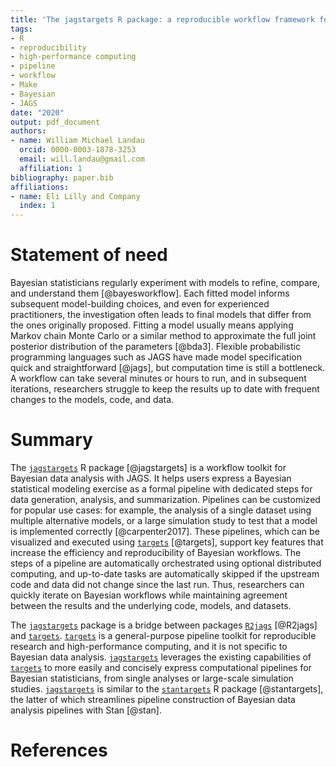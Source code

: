 ```yaml
---
title: 'The jagstargets R package: a reproducible workflow framework for Bayesian data analysis with JAGS'
tags:
- R
- reproducibility
- high-performance computing
- pipeline
- workflow
- Make
- Bayesian
- JAGS
date: "2020"
output: pdf_document
authors:
- name: William Michael Landau
  orcid: 0000-0003-1878-3253
  email: will.landau@gmail.com
  affiliation: 1
bibliography: paper.bib
affiliations:
- name: Eli Lilly and Company
  index: 1
---
```


# Statement of need

Bayesian statisticians regularly experiment with models to refine, compare, and understand them [@bayesworkflow]. Each fitted model informs subsequent model-building choices, and even for experienced practitioners, the investigation often leads to final models that differ from the ones originally proposed. Fitting a model usually means applying Markov chain Monte Carlo or a similar method to approximate the full joint posterior distribution of the parameters [@bda3]. Flexible probabilistic programming languages such as JAGS have made model specification quick and straightforward [@jags], but computation time is still a bottleneck. A workflow can take several minutes or hours to run, and in subsequent iterations, researchers struggle to keep the results up to date with frequent changes to the models, code, and data.

# Summary

The [`jagstargets`](https://docs.ropensci.org/jagstargets/) R package [@jagstargets] is a workflow toolkit for Bayesian data analysis with JAGS. It helps users express a Bayesian statistical modeling exercise as a formal pipeline with dedicated steps for data generation, analysis, and summarization. Pipelines can be customized for popular use cases: for example, the analysis of a single dataset using multiple alternative models, or a large simulation study to test that a model is implemented correctly [@carpenter2017]. These pipelines, which can be visualized and executed using [`targets`](https://docs.ropensci.org/targets/) [@targets], support key features that increase the efficiency and reproducibility of Bayesian workflows. The steps of a pipeline are automatically orchestrated using optional distributed computing, and up-to-date tasks are automatically skipped if the upstream code and data did not change since the last run. Thus, researchers can quickly iterate on Bayesian workflows while maintaining agreement between the results and the underlying code, models, and datasets.

The [`jagstargets`](https://docs.ropensci.org/jagstargets/) package is a bridge between packages [`R2jags`](https://github.com/suyusung/R2jags) [@R2jags] and [`targets`](https://docs.ropensci.org/targets/). [`targets`](https://docs.ropensci.org/targets/) is a general-purpose pipeline toolkit for reproducible research and high-performance computing, and it is not specific to Bayesian data analysis. [`jagstargets`](https://docs.ropensci.org/jagstargets/) leverages the existing capabilities of [`targets`](https://docs.ropensci.org/targets/) to more easily and concisely express computational pipelines for Bayesian statisticians, from single analyses or large-scale simulation studies. [`jagstargets`](https://docs.ropensci.org/targets/) is similar to the [`stantargets`](https://docs.ropensci.org/stantargets/) R package [@stantargets], the latter of which streamlines pipeline construction of Bayesian data analysis pipelines with Stan [@stan].

# References
